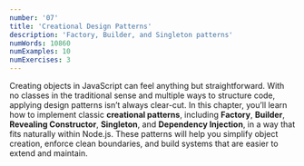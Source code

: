 ```yaml
---
number: '07'
title: 'Creational Design Patterns'
description: 'Factory, Builder, and Singleton patterns'
numWords: 10860
numExamples: 10
numExercises: 3
---
```


Creating objects in JavaScript can feel anything but straightforward. With no
classes in the traditional sense and multiple ways to structure code, applying
design patterns isn’t always clear-cut. In this chapter, you’ll learn how to
implement classic **creational patterns**, including **Factory**, **Builder**,
**Revealing Constructor**, **Singleton**, and **Dependency Injection**, in a way
that fits naturally within Node.js. These patterns will help you simplify object
creation, enforce clean boundaries, and build systems that are easier to extend
and maintain.
